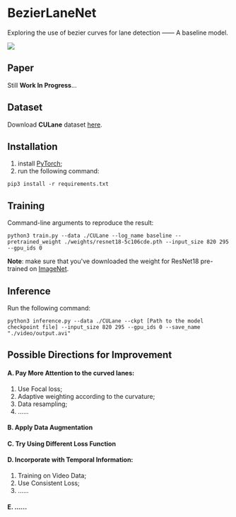 # BezierLaneNet
Exploring the use of bezier curves for lane detection —— A baseline model.

![](./images/visualization.png)

## Paper

Still **Work In Progress**...

## Dataset

Download **CULane** dataset [here](https://xingangpan.github.io/projects/CULane.html).

## Installation

1. install [PyTorch](https://pytorch.org/);
2. run the following command:

```shell
pip3 install -r requirements.txt
```

## Training

Command-line arguments to reproduce the result:

```shell
python3 train.py --data ./CULane --log_name baseline --pretrained_weight ./weights/resnet18-5c106cde.pth --input_size 820 295 --gpu_ids 0
```

**Note**: make sure that you've downloaded the weight for ResNet18 pre-trained on [ImageNet](http://image-net.org/).

## Inference

Run the following command:

```shell
python3 inference.py --data ./CULane --ckpt [Path to the model checkpoint file] --input_size 820 295 --gpu_ids 0 --save_name "./video/output.avi"
```

## Possible Directions for Improvement

#### A. Pay More Attention to the curved lanes:

1. Use Focal loss;
2. Adaptive weighting according to the curvature;
3. Data resampling;
4. ......

#### B. Apply Data Augmentation 

#### C. Try Using Different Loss Function

#### D. Incorporate with Temporal Information:

1. Training on Video Data;
2. Use Consistent Loss;
3. ......

#### E. ......



